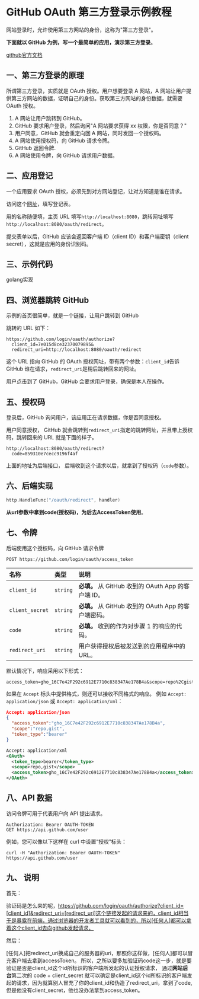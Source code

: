 # GitHub OAuth 第三方登录示例教程



网站登录时，允许使用第三方网站的身份，这称为"第三方登录"。



**下面就以 GitHub 为例，写一个最简单的应用，演示第三方登录**。

[github官方文档](https://docs.github.com/zh/apps/oauth-apps/building-oauth-apps/authorizing-oauth-apps)

## 一、第三方登录的原理

所谓第三方登录，实质就是 OAuth 授权。用户想要登录 A 网站，A 网站让用户提供第三方网站的数据，证明自己的身份。获取第三方网站的身份数据，就需要 OAuth 授权。

1. A 网站让用户跳转到 GitHub。
2. GitHub 要求用户登录，然后询问"A 网站要求获得 xx 权限，你是否同意？"
3. 用户同意，GitHub 就会重定向回 A 网站，同时发回一个授权码。
4. A 网站使用授权码，向 GitHub 请求令牌。
5. GitHub 返回令牌.
6. A 网站使用令牌，向 GitHub 请求用户数据。



## 二、应用登记

一个应用要求 OAuth 授权，必须先到对方网站登记，让对方知道是谁在请求。

访问这个[网址](https://github.com/settings/applications/new)，填写登记表。



用的名称随便填，主页 URL 填写`http://localhost:8080`，跳转网址填写`http://localhost:8080/oauth/redirect`。

提交表单以后，GitHub 应该会返回客户端 ID（client ID）和客户端密钥（client secret），这就是应用的身份识别码。



## 三、示例代码
golang实现



## 四、浏览器跳转 GitHub



示例的首页很简单，就是一个链接，让用户跳转到 GitHub


跳转的 URL 如下：

```
https://github.com/login/oauth/authorize?
  client_id=7e015d8ce32370079895&
  redirect_uri=http://localhost:8080/oauth/redirect
```

这个 URL 指向 GitHub 的 OAuth 授权网址，带有两个参数：`client_id`告诉 GitHub 谁在请求，`redirect_uri`是稍后跳转回来的网址。

用户点击到了 GitHub，GitHub 会要求用户登录，确保是本人在操作。



## 五、授权码

登录后，GitHub 询问用户，该应用正在请求数据，你是否同意授权。



用户同意授权， GitHub 就会跳转到`redirect_uri`指定的跳转网址，并且带上授权码，跳转回来的 URL 就是下面的样子。

```
http://localhost:8080/oauth/redirect?
  code=859310e7cecc9196f4af
```



上面的地址为后端接口， 后端收到这个请求以后，就拿到了授权码（`code`参数）。



## 六、后端实现

``` go
http.HandleFunc("/oauth/redirect", handler)
```



**从url参数中拿到code(授权码)，为后去AccessToken使用**。



## 七、令牌

后端使用这个授权码，向 GitHub 请求令牌

```
POST https://github.com/login/oauth/access_token
```

| 名称            | 类型     | 说明                                                 |
| :-------------- | :------- | :--------------------------------------------------- |
| `client_id`     | `string` | **必填。** 从 GitHub 收到的 OAuth App 的客户端 ID。  |
| `client_secret` | `string` | **必填。** 从 GitHub 收到的 OAuth App 的客户端密码。 |
| `code`          | `string` | **必填。** 收到的作为对步骤 1 的响应的代码。         |
| `redirect_uri`  | `string` | 用户获得授权后被发送到的应用程序中的 URL。           |



默认情况下，响应采用以下形式：

```
access_token=gho_16C7e42F292c6912E7710c838347Ae178B4a&scope=repo%2Cgist&token_type=bearer
```

如果在 `Accept` 标头中提供格式，则还可以接收不同格式的响应。 例如 `Accept: application/json` 或 `Accept: application/xml`：

```json
Accept: application/json
{
  "access_token":"gho_16C7e42F292c6912E7710c838347Ae178B4a",
  "scope":"repo,gist",
  "token_type":"bearer"
}
```

``` xml
Accept: application/xml
<OAuth>
  <token_type>bearer</token_type>
  <scope>repo,gist</scope>
  <access_token>gho_16C7e42F292c6912E7710c838347Ae178B4a</access_token>
</OAuth>
```



## 八、API 数据

访问令牌可用于代表用户向 API 提出请求。

```
Authorization: Bearer OAUTH-TOKEN
GET https://api.github.com/user
```

例如，您可以像以下这样在 curl 中设置“授权”标头：

```shell
curl -H "Authorization: Bearer OAUTH-TOKEN" https://api.github.com/user
```



## 九、 说明

首先：

验证码是怎么来的呢，https://github.com/login/oauth/authorize?client_id=[client_id]&redirect_uri=[redirect_uri]这个链接发起的请求来的，client_id相当于是暴露在前端，通过浏览器的开发者工具就可以看到的，所以[任何人]都可以拿着这个client_id去向github发起请求，

然后：

[任何人]把redirect_uri换成自己的服务器的uri，那照你这样做，[任何人]都可以冒充客户端去拿到accessToken。
所以，之所以要多加验证码code这一步，就是要验证是否是client_id这个id所标识的客户端所发起的认证授权请求，
通过**网站后台**第二次的 code + client_secret 就可以确定是client_id这个id所标识的客户端发起的请求，因为就算别人冒充了你的client_id和伪造了redirect_uri，拿到了code,但是他没有client_secret，他也没办法拿到access_token。